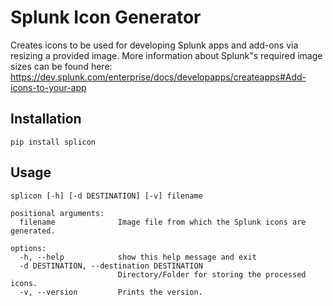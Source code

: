 # Splunk Icon Generator

Creates icons to be used for developing Splunk apps and add-ons via resizing a provided image.
More information about Splunk"s required image sizes can be found here:
https://dev.splunk.com/enterprise/docs/developapps/createapps#Add-icons-to-your-app

## Installation

```console
pip install splicon
```

## Usage

```console
splicon [-h] [-d DESTINATION] [-v] filename
```

```console
positional arguments:
  filename              Image file from which the Splunk icons are generated.

options:
  -h, --help            show this help message and exit
  -d DESTINATION, --destination DESTINATION
                        Directory/Folder for storing the processed icons.
  -v, --version         Prints the version.
```